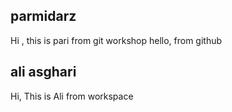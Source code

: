 ## parmidarz

Hi , this is pari from git workshop
hello, from github
## ali asghari

Hi, This is Ali from workspace